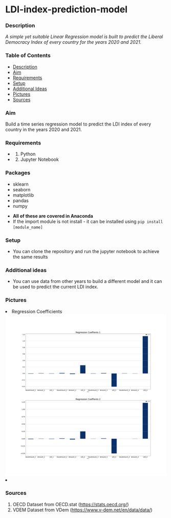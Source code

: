 # LDI-index-prediction-model

### Description
*A simple yet suitable Linear Regression model is built to predict the Liberal Democracy Index of every country for the years 2020 and 2021.*


### Table of Contents
* [Description](#description)
* [Aim](#aim)
* [Requirements](#requirements)
* [Setup](#setup)
* [Additional Ideas](#additional-ideas)
* [Pictures](#pictures)
* [Sources](#sources)

### Aim
Build a time series regression model to predict the LDI index of every country in the years 2020 and 2021.


### Requirements 
* 1) Python 
* 2) Jupyter Notebook

### **Packages**
- sklearn
- seaborn
- matplotlib
- pandas 
- numpy

* **All of these are covered in Anaconda**
* If the import module is not install - it can be installed using `pip install [module_name]`

### Setup 
- You can clone the repository and run the jupyter notebook to achieve the same results

### Additional ideas 
- You can use data from other years to build a different model and it can be used to predict the current LDI index. 


### Pictures
<li>
Regression Coefficients
<img src="./images/RegressionCoefficients.png"><img/>
<li/>

### Sources
1) OECD Dataset from OECD.stat (https://stats.oecd.org/)
2) VDEM Dataset from VDem (https://www.v-dem.net/en/data/data/)






